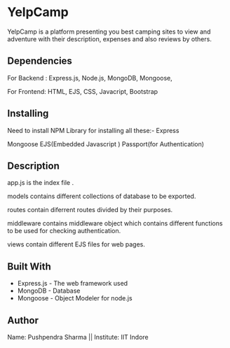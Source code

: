 # YelpCamp

YelpCamp is a platform presenting you best camping sites to view and adventure with their description, expenses and also
reviews by others.

## Dependencies

For Backend :
    Express.js,
    Node.js,
    MongoDB,
    Mongoose,

    
For Frontend: HTML, EJS, CSS, Javacript, Bootstrap 



## Installing

Need to install NPM Library for installing all these:-
Express

Mongoose
EJS(Embedded Javascript )
Passport(for Authentication)


## Description 

app.js is the index file .  

models contains different collections of database to be exported.

routes contain diferrent routes divided by their purposes.

middleware contains middleware object which contains different functions to be used for checking authentication.  

views contain different EJS files for web pages.



## Built With

* Express.js - The web framework used
* MongoDB - Database 
* Mongoose - Object Modeler for node.js

## Author 
  Name: Pushpendra Sharma ||
	  Institute: IIT Indore
	
	



